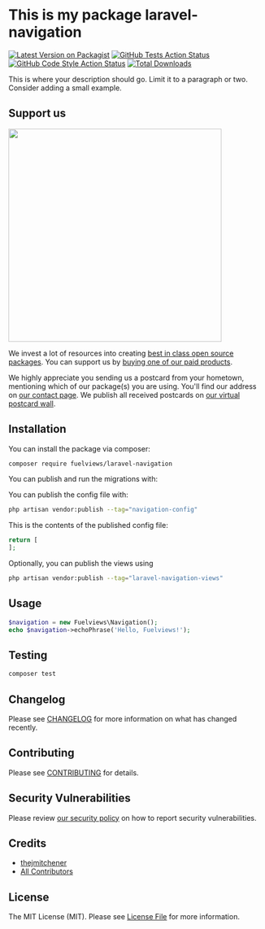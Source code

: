 # This is my package laravel-navigation

[![Latest Version on Packagist](https://img.shields.io/packagist/v/fuelviews/laravel-navigation.svg?style=flat-square)](https://packagist.org/packages/fuelviews/laravel-navigation)
[![GitHub Tests Action Status](https://img.shields.io/github/actions/workflow/status/fuelviews/laravel-navigation/run-tests.yml?branch=main&label=tests&style=flat-square)](https://github.com/fuelviews/laravel-navigation/actions?query=workflow%3Arun-tests+branch%3Amain)
[![GitHub Code Style Action Status](https://img.shields.io/github/actions/workflow/status/fuelviews/laravel-navigation/fix-php-code-style-issues.yml?branch=main&label=code%20style&style=flat-square)](https://github.com/fuelviews/laravel-navigation/actions?query=workflow%3A"Fix+PHP+code+style+issues"+branch%3Amain)
[![Total Downloads](https://img.shields.io/packagist/dt/fuelviews/laravel-navigation.svg?style=flat-square)](https://packagist.org/packages/fuelviews/laravel-navigation)

This is where your description should go. Limit it to a paragraph or two. Consider adding a small example.

## Support us

[<img src="https://github-ads.s3.eu-central-1.amazonaws.com/laravel-navigation.jpg?t=1" width="419px" />](https://spatie.be/github-ad-click/laravel-navigation)

We invest a lot of resources into creating [best in class open source packages](https://spatie.be/open-source). You can support us by [buying one of our paid products](https://spatie.be/open-source/support-us).

We highly appreciate you sending us a postcard from your hometown, mentioning which of our package(s) you are using. You'll find our address on [our contact page](https://spatie.be/about-us). We publish all received postcards on [our virtual postcard wall](https://spatie.be/open-source/postcards).

## Installation

You can install the package via composer:

```bash
composer require fuelviews/laravel-navigation
```

You can publish and run the migrations with:

You can publish the config file with:

```bash
php artisan vendor:publish --tag="navigation-config"
```

This is the contents of the published config file:

```php
return [
];
```

Optionally, you can publish the views using

```bash
php artisan vendor:publish --tag="laravel-navigation-views"
```

## Usage

```php
$navigation = new Fuelviews\Navigation();
echo $navigation->echoPhrase('Hello, Fuelviews!');
```

## Testing

```bash
composer test
```

## Changelog

Please see [CHANGELOG](CHANGELOG.md) for more information on what has changed recently.

## Contributing

Please see [CONTRIBUTING](CONTRIBUTING.md) for details.

## Security Vulnerabilities

Please review [our security policy](../../security/policy) on how to report security vulnerabilities.

## Credits

- [thejmitchener](https://github.com/thejmitchener)
- [All Contributors](../../contributors)

## License

The MIT License (MIT). Please see [License File](LICENSE.md) for more information.
